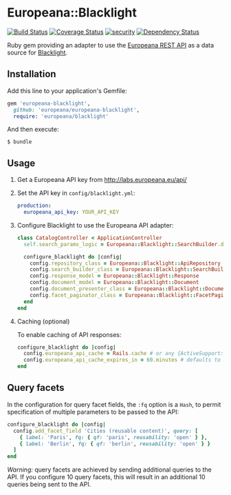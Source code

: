 # Europeana::Blacklight

[![Build Status](https://travis-ci.org/europeana/europeana-blacklight.svg?branch=master)](https://travis-ci.org/europeana/europeana-blacklight) [![Coverage Status](https://coveralls.io/repos/europeana/europeana-blacklight/badge.svg?branch=master&service=github)](https://coveralls.io/github/europeana/europeana-blacklight?branch=master) [![security](https://hakiri.io/github/europeana/europeana-blacklight/master.svg)](https://hakiri.io/github/europeana/europeana-blacklight/master) [![Dependency Status](https://gemnasium.com/europeana/europeana-blacklight.svg)](https://gemnasium.com/europeana/europeana-blacklight)

Ruby gem providing an adapter to use the
[Europeana REST API](http://labs.europeana.eu/api/introduction/) as a data
source for [Blacklight](http://projectblacklight.org/).

## Installation

Add this line to your application's Gemfile:

```ruby
gem 'europeana-blacklight',
  github: 'europeana/europeana-blacklight',
  require: 'europeana/blacklight'
```

And then execute:

    $ bundle

## Usage

1. Get a Europeana API key from http://labs.europeana.eu/api/
2. Set the API key in `config/blacklight.yml`:
    
    ```yml
    production:
      europeana_api_key: YOUR_API_KEY
    ```
    
3. Configure Blacklight to use the Europeana API adapter:
    
    ```ruby
    class CatalogController < ApplicationController
      self.search_params_logic = Europeana::Blacklight::SearchBuilder.default_processor_chain

      configure_blacklight do |config|
        config.repository_class = Europeana::Blacklight::ApiRepository
        config.search_builder_class = Europeana::Blacklight::SearchBuilder
        config.response_model = Europeana::Blacklight::Response
        config.document_model = Europeana::Blacklight::Document
        config.document_presenter_class = Europeana::Blacklight::DocumentPresenter
        config.facet_paginator_class = Europeana::Blacklight::FacetPaginator
      end
    end
    ```

4. Caching (optional)

   To enable caching of API responses:

   ```ruby
   configure_blacklight do |config|
     config.europeana_api_cache = Rails.cache # or any {ActiveSupport::Cache} instance
     config.europeana_api_cache_expires_in = 60.minutes # defaults to 24.hours
   end
   ```

## Query facets

In the configuration for query facet fields, the `:fq` option is a `Hash`, to
permit specification of multiple parameters to be passed to the API:

```ruby
configure_blacklight do |config|
  config.add_facet_field 'Cities (reusable content)', query: [
    { label: 'Paris', fq: { qf: 'paris', reusability: 'open' } },
    { label: 'Berlin', fq: { qf: 'berlin', reusability: 'open' } }
  ]
end
```

*Warning:* query facets are achieved by sending additional queries to the
API. If you configure 10 query facets, this will result in an additional
10 queries being sent to the API.
